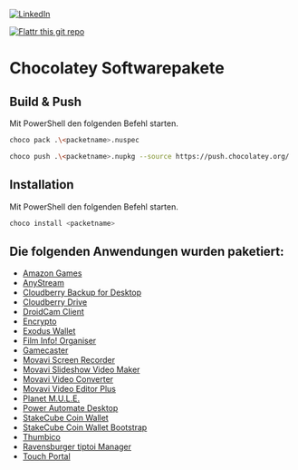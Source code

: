 [![LinkedIn][linkedin-shield]][linkedin-url]

[![Flattr this git repo](http://api.flattr.com/button/flattr-badge-large.png)](https://flattr.com/submit/auto?user_id=ralfes&url=https://github.com/ralfes/chocolatey-packages&title=chocolatey-packages&language=&tags=github&category=software) 


# Chocolatey Softwarepakete

## Build & Push
Mit PowerShell den folgenden Befehl starten.

```sh
choco pack .\<packetname>.nuspec
```

```sh
choco push .\<packetname>.nupkg --source https://push.chocolatey.org/
```

## Installation
Mit PowerShell den folgenden Befehl starten.

```sh
choco install <packetname>
```


## Die folgenden Anwendungen wurden paketiert:
* [Amazon Games](https://chocolatey.org/packages/amazongames/)
* [AnyStream](https://chocolatey.org/packages/anystream/)
* [Cloudberry Backup for Desktop](https://chocolatey.org/packages/cloudberrybackup/)
* [Cloudberry Drive](https://chocolatey.org/packages/cloudberrydrive/)
* [DroidCam Client](https://chocolatey.org/packages/droidcamclient/)
* [Encrypto](https://chocolatey.org/packages/encrypto/)
* [Exodus Wallet](https://chocolatey.org/packages/exoduswallet/)
* [Film Info! Organiser](https://chocolatey.org/packages/film-info-organizer/)
* [Gamecaster](https://chocolatey.org/packages/gamecaster/)
* [Movavi Screen Recorder](https://chocolatey.org/packages/movaviscreenrecorder/)
* [Movavi Slideshow Video Maker](https://chocolatey.org/packages/movavislideshowmaker/)
* [Movavi Video Converter](https://chocolatey.org/packages/movavivideoconverter/)
* [Movavi Video Editor Plus](https://chocolatey.org/packages/movavivideoeditorplus/)
* [Planet M.U.L.E.](https://chocolatey.org/packages/planetmule/)
* [Power Automate Desktop](https://chocolatey.org/packages/powerautomatedesktop/)
* [StakeCube Coin Wallet](https://chocolatey.org/packages/stakecubecoinwallet/)
* [StakeCube Coin Wallet Bootstrap](https://chocolatey.org/packages/stakecubecoinwallet-bootstrap/)
* [Thumbico](https://chocolatey.org/packages/thumbico/)
* [Ravensburger tiptoi Manager](https://chocolatey.org/packages/tiptoimanager/)
* [Touch Portal](https://chocolatey.org/packages/touchportal/)

[linkedin-shield]: https://img.shields.io/badge/-LinkedIn-black.svg?style=for-the-badge&logo=linkedin&colorB=555
[linkedin-url]: https://linkedin.com/in/ralfes
